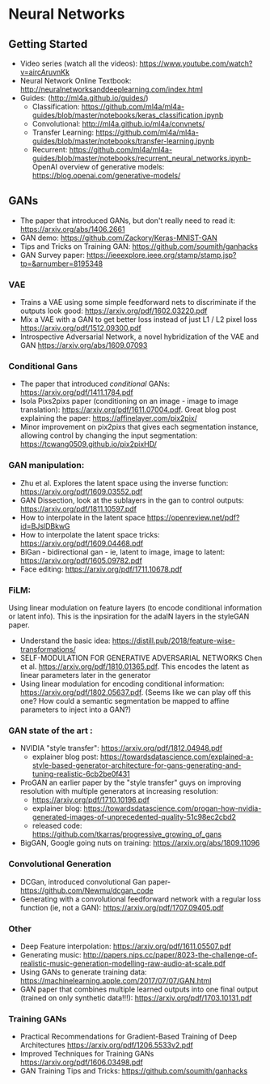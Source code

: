 # Neural Networks 
## Getting Started
- Video series (watch all the videos): https://www.youtube.com/watch?v=aircAruvnKk
- Neural Network Online Textbook: http://neuralnetworksanddeeplearning.com/index.html
- Guides: (http://ml4a.github.io/guides/) 
  - Classification: https://github.com/ml4a/ml4a-guides/blob/master/notebooks/keras_classification.ipynb
  - Convolutional: http://ml4a.github.io/ml4a/convnets/
  - Transfer Learning: https://github.com/ml4a/ml4a-guides/blob/master/notebooks/transfer-learning.ipynb
  - Recurrent: https://github.com/ml4a/ml4a-guides/blob/master/notebooks/recurrent_neural_networks.ipynb- 
 OpenAI overview of generative models: https://blog.openai.com/generative-models/
  
## GANs
- The paper that introduced GANs, but don't really need to read it: https://arxiv.org/abs/1406.2661
- GAN demo: https://github.com/Zackory/Keras-MNIST-GAN
- Tips and Tricks on Training GAN: https://github.com/soumith/ganhacks
- GAN Survey paper:  https://ieeexplore.ieee.org/stamp/stamp.jsp?tp=&arnumber=8195348

### VAE
- Trains a VAE using some simple feedforward nets to discriminate if the outputs look good: https://arxiv.org/pdf/1602.03220.pdf
- Mix a VAE with a GAN to get better loss instead of just L1 / L2 pixel loss https://arxiv.org/pdf/1512.09300.pdf
- Introspective Adversarial Network, a novel hybridization of the VAE and GAN https://arxiv.org/abs/1609.07093 

### Conditional Gans
- The paper that introduced *conditional* GANs: https://arxiv.org/pdf/1411.1784.pdf
- Isola Pixs2pixs paper (conditioning on an image - image to image translation): https://arxiv.org/pdf/1611.07004.pdf. Great blog post explaining the paper: https://affinelayer.com/pix2pix/
- Minor improvement on pix2pixs that gives each segmentation instance, allowing control by changing the input segmentation: https://tcwang0509.github.io/pix2pixHD/

### GAN manipulation: 
- Zhu et al. Explores the latent space using the inverse function: https://arxiv.org/pdf/1609.03552.pdf
- GAN Dissection, look at the sublayers in the gan to control outputs: https://arxiv.org/pdf/1811.10597.pdf
- How to interpolate in the latent space  https://openreview.net/pdf?id=BJslDBkwG
- How to interpolate the latent space tricks: https://arxiv.org/pdf/1609.04468.pdf
- BiGan - bidirectional gan - ie, latent to image, image to latent: https://arxiv.org/pdf/1605.09782.pdf
- Face editing: https://arxiv.org/pdf/1711.10678.pdf




### FiLM: 
Using linear modulation on feature layers (to encode conditional information or latent info). This is the inpsiration for the adaIN layers in the styleGAN paper. 
- Understand the basic idea: https://distill.pub/2018/feature-wise-transformations/
- SELF-MODULATION FOR GENERATIVE ADVERSARIAL NETWORKS Chen et al. https://arxiv.org/pdf/1810.01365.pdf. This encodes the latent as linear parameters later in the generator
- Using linear modulation for encoding conditional information: https://arxiv.org/pdf/1802.05637.pdf. (Seems like we can play off this one? How could a semantic segmentation be mapped to affine parameters to inject into a GAN?) 

### GAN state of the art : 
- NVIDIA "style transfer": https://arxiv.org/pdf/1812.04948.pdf
  * explainer blog post: https://towardsdatascience.com/explained-a-style-based-generator-architecture-for-gans-generating-and-tuning-realistic-6cb2be0f431
- ProGAN an earlier paper by the "style transfer" guys on improving resolution with multiple generators at increasing resolution:
  * https://arxiv.org/pdf/1710.10196.pdf
  * explainer blog: https://towardsdatascience.com/progan-how-nvidia-generated-images-of-unprecedented-quality-51c98ec2cbd2
  * released code: https://github.com/tkarras/progressive_growing_of_gans
- BigGAN, Google going nuts on training: https://arxiv.org/abs/1809.11096

### Convolutional Generation
- DCGan, introduced convolutional Gan paper- https://github.com/Newmu/dcgan_code 
- Generating with a convolutional feedforward network with a regular loss function (ie, not a GAN): https://arxiv.org/pdf/1707.09405.pdf

### Other
- Deep Feature interpolation: https://arxiv.org/pdf/1611.05507.pdf
- Generating music: http://papers.nips.cc/paper/8023-the-challenge-of-realistic-music-generation-modelling-raw-audio-at-scale.pdf
- Using GANs to generate training data:  https://machinelearning.apple.com/2017/07/07/GAN.html
- GAN paper that combines multiple learned outputs into one final output (trained on only synthetic data!!!): https://arxiv.org/pdf/1703.10131.pdf 

### Training GANs
- Practical Recommendations for Gradient-Based Training of Deep Architectures https://arxiv.org/pdf/1206.5533v2.pdf
- Improved Techniques for Training GANs https://arxiv.org/pdf/1606.03498.pdf
- GAN Training Tips and Tricks: https://github.com/soumith/ganhacks
